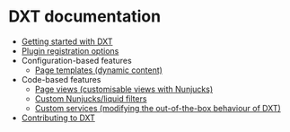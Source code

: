 # DXT documentation

- [Getting started with DXT](./GETTING_STARTED.md)
- [Plugin registration options](./PLUGIN_OPTIONS.md)
- Configuration-based features
  - [Page templates (dynamic content)](./features/configuration-based/PAGE_TEMPLATES.md)
- Code-based features
  - [Page views (customisable views with Nunjucks)](./features/code-based/PAGE_VIEWS.md)
  - [Custom Nunjucks/liquid filters](./PLUGIN_OPTIONS.md#custom-filters)
  - [Custom services (modifying the out-of-the-box behaviour of DXT)](./features/code-based/CUSTOM_SERVICES.md)
- [Contributing to DXT](./CONTRIBUTING.md)
